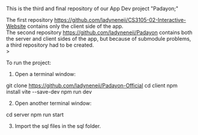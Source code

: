 This is the third and final repository of our App Dev project "Padayon;" <br>

The first repository https://github.com/ladyneneii/CS3105-02-Interactive-Website contains only the client side of the app. <br>
The second repository https://github.com/ladyneneii/Padayon contains both the server and client sides of the app, but because of submodule problems, a third repository had to be created. <br>>

To run the project:

1. Open a terminal window:

git clone https://github.com/ladyneneii/Padayon-Official
cd client
npm install vite --save-dev
npm run dev

2. Open another terminal window:

cd server
npm run start

3. Import the sql files in the sql folder.


